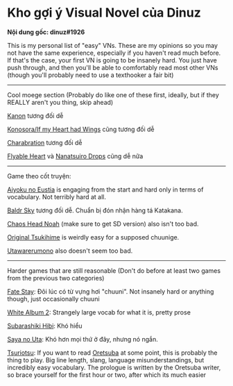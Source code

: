 # Kho gợi ý Visual Novel của Dinuz 

**Nội dung gốc: dinuz#1926**

This is my personal list of "easy" VNs. These are my opinions so you may not have the same experience, especially if you haven't read much before. If that's the case, your first VN is going to be insanely hard. You just have push through, and then you'll be able to comfortably read most other VNs (though you'll probably need to use a texthooker a fair bit)

---

Cool moege section (Probably do like one of these first, ideally, but if they REALLY aren't you thing, skip ahead)

[Kanon](https://vndb.org/v33) tương đối dễ

[Konosora/If my Heart had Wings](https://vndb.org/v9093) cũng tương đối dễ

[Charabration](https://vndb.org/v23242) tương đối dễ

[Flyable Heart](https://vndb.org/v1179) và [Nanatsuiro Drops](https://vndb.org/v193) cũng dễ nữa

---

Game theo cốt truyện:

[Aiyoku no Eustia](https://vndb.org/v3770) is engaging from the start and hard only in terms of vocabulary. Not terribly hard at all.

[Baldr Sky](https://vndb.org/v1306) tương đối dễ. Chuẩn bị đón nhận hàng tá Katakana.

[Chaos Head Noah](https://vndb.org/v22505) (make sure to get SD version) also isn't too bad.

[Original Tsukihime](https://vndb.org/v7) is weirdly easy for a supposed chuunige.

[Utawarerumono](https://vndb.org/v3) also doesn't seem too bad.

---

Harder games that are still reasonable (Don't do before at least two games from the previous two categories)

[Fate Stay](https://vndb.org/v11): Đôi lúc có từ vựng hơi "chuuni". Not insanely hard or anything though, just occasionally chuuni

[White Album 2](https://vndb.org/v7771): Strangely large vocab for what it is, pretty prose

[Subarashiki Hibi](https://vndb.org/v3144): Khó hiểu

[Saya no Uta](https://vndb.org/v97): Khó hơn mọi thứ ở đây, nhưng nó ngắn.

[Tsuriotsu](https://vndb.org/v10680): If you want to read [Oretsuba](https://vndb.org/v1141) at some point, this is probably the thing to play. Big line length, slang, language misunderstandings, but incredibly easy vocabulary. The prologue is written by the Oretsuba writer, so brace yourself for the first hour or two, after which its much easier
